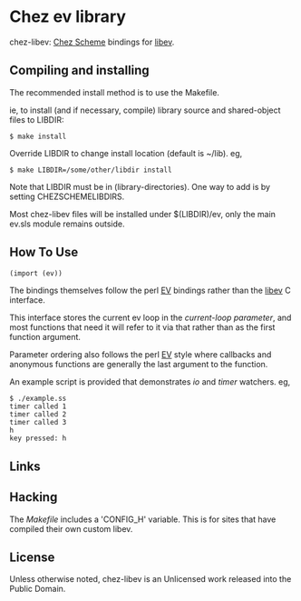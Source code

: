# Chez ev library

chez-libev: [Chez Scheme] bindings for [libev].

## Compiling and installing

The recommended install method is to use the Makefile.

ie, to install (and if necessary, compile) library source and shared-object files to LIBDIR:

    $ make install

Override LIBDIR to change install location (default is ~/lib). eg,

    $ make LIBDIR=/some/other/libdir install

Note that LIBDIR must be in (library-directories). One way to add is by setting CHEZSCHEMELIBDIRS.

Most chez-libev files will be installed under $(LIBDIR)/ev, only the main ev.sls module remains outside.

## How To Use

```scheme
(import (ev))
```
The bindings themselves follow the perl [EV] bindings rather than the [libev] C interface.

This interface stores the current ev loop in the *current-loop* _parameter_, and most functions that need it will refer to it via that rather than as the first function argument.

Parameter ordering also follows the perl [EV] style where callbacks and anonymous functions are generally the last argument to the function.

An example script is provided that demonstrates *io* and *timer* watchers. eg,

```shell
$ ./example.ss
timer called 1
timer called 2
timer called 3
h
key pressed: h
```

## Links

[Chez Scheme]: https://cisco.github.io/ChezScheme/ "Chez Scheme"
[libev]: http://software.schmorp.de/pkg/libev.html "libev"
[EV]: http://software.schmorp.de/pkg/EV.html "EV"

## Hacking

The *Makefile* includes a 'CONFIG_H' variable. This is for sites that have compiled their own custom libev.

## License

Unless otherwise noted, chez-libev is an Unlicensed work released into the Public Domain.
